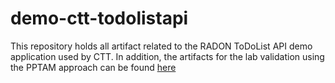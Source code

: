 # demo-ctt-todolistapi

This repository holds all artifact related to the RADON ToDoList API demo application used by CTT. 
In addition, the artifacts for the lab validation using the PPTAM approach can be found [here](https://github.com/radon-h2020/demo-ctt-todolistapi/tree/main/jmeter/experiment)
